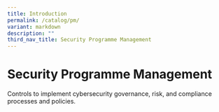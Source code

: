 ```yaml
---
title: Introduction
permalink: /catalog/pm/
variant: markdown
description: ""
third_nav_title: Security Programme Management
---
```

# Security Programme Management

Controls to implement cybersecurity governance, risk, and compliance processes and policies.